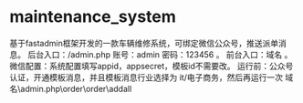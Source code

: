 # maintenance_system
基于fastadmin框架开发的一款车辆维修系统，可绑定微信公众号，推送派单消息。
后台入口：/admin.php   账号：admin  密码：123456 。
前台入口：域名 。
微信配置：系统配置填写appid，appsecret，模板id不需要改。
运行前：公众号认证，开通模板消息，并且模板消息行业选择为 it/电子商务，然后再运行一次  域名\admin.php\order\order\addall
